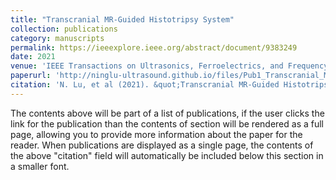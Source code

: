 ```yaml
---
title: "Transcranial MR-Guided Histotripsy System"
collection: publications
category: manuscripts
permalink: https://ieeexplore.ieee.org/abstract/document/9383249
date: 2021
venue: 'IEEE Transactions on Ultrasonics, Ferroelectrics, and Frequency Control (Front Cover Article)'
paperurl: 'http://ninglu-ultrasound.github.io/files/Pub1_Transcranial_MR-Guided_Histotripsy_System.pdf' 
citation: 'N. Lu, et al (2021). &quot;Transcranial MR-Guided Histotripsy System.&quot; <i>IEEE Transactions on Ultrasonics, Ferroelectrics, and Frequency Control</i>. 68(9).'
---
```


The contents above will be part of a list of publications, if the user clicks the link for the publication than the contents of section will be rendered as a full page, allowing you to provide more information about the paper for the reader. When publications are displayed as a single page, the contents of the above "citation" field will automatically be included below this section in a smaller font.
